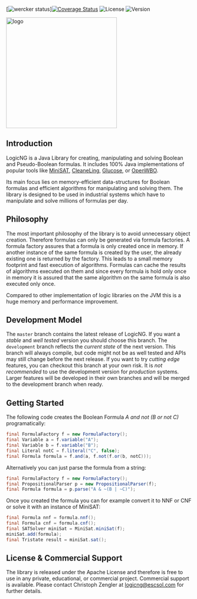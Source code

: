 [![wercker status](https://app.wercker.com/status/24c4765f3a0d79520ad80a1e4c20cfa2/s "wercker status")][![Coverage Status](https://coveralls.io/repos/logic-ng/LogicNG/badge.svg?branch=master&service=github)](https://coveralls.io/github/logic-ng/LogicNG?branch=master) ![License](https://img.shields.io/badge/license-Apache%202-blue.svg) ![Version](https://img.shields.io/badge/version-1.0.1-ff69b4.svg)

<img src="https://github.com/logic-ng/LogicNG/blob/master/doc/logo/logo_big.png" alt="logo" width="300">

## Introduction
LogicNG is a Java Library for creating, manipulating and solving Boolean and Pseudo-Boolean formulas. It includes 100% Java implementations of popular tools like [MiniSAT](http://minisat.se), [CleaneLing](http://fmv.jku.at/cleaneling/), [Glucose](http://www.labri.fr/perso/lsimon/glucose/), or [OpenWBO](http://sat.inesc-id.pt/open-wbo/).

Its main focus lies on memory-efficient data-structures for Boolean formulas and efficient algorithms for manipulating and solving them.
The library is designed to be used in industrial systems which have to manipulate and solve millions of formulas per day.

## Philosophy
The most important philosophy of the library is to avoid unnecessary object creation.  Therefore formulas can only be generated via formula factories.  A formula factory assures that a formula is only created once in memory.  If another instance of the same formula is created by the user, the already existing one is returned by the factory. This leads to a small memory footprint and fast execution of algorithms.  Formulas can cache the results of algorithms executed on them and since every formula is hold only once in memory it is assured that the same algorithm on the same formula is also executed only once.

Compared to other implementation of logic libraries on the JVM this is a huge memory and performance improvement.

## Development Model
The `master` branch contains the latest release of LogicNG.  If you want a *stable* and *well tested* version you should choose this branch.  The `development` branch reflects the *current state* of the next version.  This branch will always compile, but code might not be as well tested and APIs may still change before the next release.  If you want to try *cutting edge* features, you can checkout this branch at your own risk.  It is *not recommended* to use the development version for *production* systems.  Larger features will be developed in their own branches and will be merged to the development branch when ready.

## Getting Started
The following code creates the Boolean Formula *A and not (B or not C)* programatically:
```java
final FormulaFactory f = new FormulaFactory();
final Variable a = f.variable("A");
final Variable b = f.variable("B");
final Literal notC = f.literal("C", false);
final Formula formula = f.and(a, f.not(f.or(b, notC)));
```
Alternatively you can just parse the formula from a string:
```java
final FormulaFactory f = new FormulaFactory();
final PropositionalParser p = new PropositionalParser(f);
final Formula formula = p.parse("A & ~(B | ~C)");
```
Once you created the formula you can for example convert it to NNF or CNF or solve it with an instance of MiniSAT:
```java
final Formula nnf = formula.nnf();
final Formula cnf = formula.cnf();
final SATSolver miniSat = MiniSat.miniSat(f);
miniSat.add(formula);
final Tristate result = miniSat.sat();
```

## License & Commercial Support
The library is released under the Apache License and therefore is free to use in any private, educational, or commercial project.  Commercial support is available.  Please contact Christoph Zengler at logicng@escsol.com for further details.

